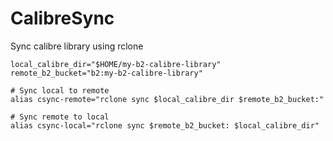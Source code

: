 # CalibreSync
Sync calibre library using rclone



```
local_calibre_dir="$HOME/my-b2-calibre-library"
remote_b2_bucket="b2:my-b2-calibre-library"

# Sync local to remote
alias csync-remote="rclone sync $local_calibre_dir $remote_b2_bucket:"

# Sync remote to local
alias csync-local="rclone sync $remote_b2_bucket: $local_calibre_dir"
```
